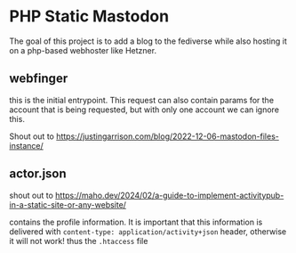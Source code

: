 # PHP Static Mastodon

The goal of this project is to add a blog to the fediverse while also hosting it on a php-based webhoster like Hetzner.

## webfinger

this is the initial entrypoint. This request can also contain params for the account that is being requested, but with only one account we can ignore this.

Shout out to https://justingarrison.com/blog/2022-12-06-mastodon-files-instance/

## actor.json

shout out to https://maho.dev/2024/02/a-guide-to-implement-activitypub-in-a-static-site-or-any-website/

contains the profile information. It is important that this information is delivered with `content-type: application/activity+json` header, otherwise it will not work! thus the `.htaccess` file
